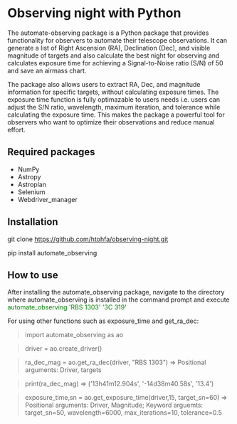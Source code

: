 # Observing night with Python
The automate-observing package is a Python package that provides functionality for observers to automate their telescope observations. It can generate a list of Right Ascension (RA), Declination (Dec), and visible magnitude of targets and also calculate the best night for observing and calculates exposure time for achieving a Signal-to-Noise ratio (S/N) of 50 and save an airmass chart.

The package also allows users to extract RA, Dec, and magnitude information for specific targets, without calculating exposure times. The exposure time function is fully optimazable to users needs i.e. users can adjust the S/N ratio, wavelength, maximum iteration, and tolerance while calculating the exposure time. This makes the package a powerful tool for observers who want to optimize their observations and reduce manual effort.

## Required packages
- NumPy
- Astropy
- Astroplan
- Selenium
- Webdriver_manager

## Installation

git clone https://github.com/htohfa/observing-night.git


pip install automate_observing


## How to use

After installing the automate_observing package, navigate to the directory where automate_observing is installed in the command prompt and execute 
<span style="color:green">automate_observing 'RBS 1303' '3C 319'</span>


For using other functions such as exposure_time and get_ra_dec:


<span style="color:blue">
  
  
> import automate_observing as ao
  
  
> driver = ao.create_driver()
  
  
> ra_dec_mag = ao.get_ra_dec(driver, "RBS 1303") => Positional arguments: Driver, targets
  
  
> print(ra_dec_mag) => ('13h41m12.904s', '-14d38m40.58s', '13.4')
  
  
> exposure_time,sn = ao.get_exposure_time(driver,15, target_sn=60)     => Positional arguments: Driver, Magnitude; Keyword arguemts: target_sn=50, wavelength=6000, max_iterations=10, tolerance=0.5
  
  
</span>



